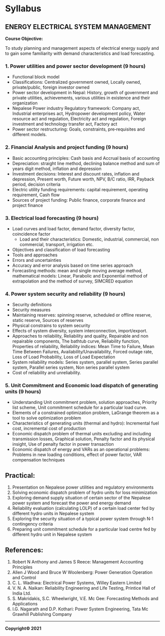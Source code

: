 # Syllabus

## **ENERGY ELECTRICAL SYSTEM MANAGEMENT**

**Course Objective:** 

To study planning and management aspects of electrical energy supply and to gain some familiarity with demand characteristics and load forecasting.

### **1. Power utilities and power sector development (9 hours)**

- Functional block model
- Classifications: Centralized government owned, Locally owned, private/public, foreign investor owned
- Power sector development in Nepal: History, growth of government and private utilities, achievements, various utilities in existence and their organization
- Nepalese Power industry Regulatory framework: Company act, Industrial enterprises act, Hydropower development policy, Water resource act and regulation, Electricity act and regulation, Foreign investment and technology transfer act, Factory act
- Power sector restructuring: Goals, constraints, pre‐requisites and different models.


### **2. Financial Analysis and project funding (9 hours)**

- Basic accounting principles: Cash basis and Accrual basis of accounting
- Depreciation: straight line method, declining balance method and sum of years digit method, inflation and depression
- Investment decisions: Interest and discount rates, inflation and depression, Present worth, Future worth, NPV, B/C ratio, IRR, Payback period, decision criteria
- Electric utility funding requirements: capital requirement, operating requirement, Cash flow
- Sources of project funding: Public finance, corporate finance and project finance


### **3. Electrical load forecasting (9 hours)**

- Load curves and load factor, demand factor, diversity factor, coincidence factor
    - Load and their characteristics: Domestic, industrial, commercial, non commercial, transport, irrigation etc.
- Objectives and classification of load forecasting
- Tools and approaches
- Errors and uncertainties
- Accuracy and error analysis based on time series approach
- Forecasting methods: mean and single moving average method, mathematical models: Linear, Parabolic and Exponential method of extrapolation and the method of survey, SIMCRED equation


### **4. Power system security and reliability (9 hours)**

- Security definitions
- Security measures
- Maintaining reserves: spinning reserve, scheduled or offline reserve, static reserve, Sources of reserves
- Physical constrains to system security
- Effects of system diversity, system interconnection, import/export.
- Approaches to reliability, Reliability and quality, Repairable and non repairable components, The bathtub curve, Reliability function, Properties of reliability, Reliability indices: Mean Time to Failure, Mean Time Between Failures, Availability/Unavailability, Forced outage rate, Loss of Load Probability, Loss of Load Expectation
- System reliability models: Series system, parallel system, Series parallel system, Parallel series system, Non series parallel system
- Cost of reliability and unreliability.


### **5. Unit Commitment and Economic load dispatch of generating units (9 hours)**

- Understanding Unit commitment problem, solution approaches, Priority list scheme, Unit commitment schedule for a particular load curve.
- Elements of a constrained optimization problem, LaGrange theorem as a tool to solve optimization problem
- Characteristics of generating units (thermal and hydro): Incremental fuel cost, incremental cost of production
- Economic dispatch problem of thermal units excluding and including transmission losses, Graphical solution, Penalty factor and its physical insight, Use of penalty factor in power transaction
- Economic dispatch of energy and VARs as an operational problems: Problems in new loading conditions, effect of power factor, VAR compensation techniques


## **Practical:**

1. Presentation on Nepalese power utilities and regulatory environments
2. Solving economic dispatch problem of hydro units for loss minimization
3. Exploring demand supply situation of certain sector of the Nepalese power system and forecast the power and energy demand
4. Reliability evaluation (calculating LOLP) of a certain load center fed by different hydro units in Nepalese system
5. Exploring the security situation of a typical power system through N‐1 contingency criteria
6. Preparing unit commitment schedule for a particular load centre fed by different hydro unit in Nepalese system


## **References:**

1. Robert N Anthony and James S Reece: Management Accounting Principles
2. Allen J Wood and Bruce W Woolenberg: Power Generation Operation and Control
3. C. L. Wadhwa: Electrical Power Systems, Willey Eastern Limited
4. V. N. A. Naikan: Reliability Engineering and Life Testing, Printice Hall of India Ltd.
5. S. Makridakis, S.C. Wheelwright, V.E. Mc Gee: Forecasting Methods and Applications
6. I.G. Nagarath and D.P. Kothari: Power System Engineering, Tata Mc Grawhill Publishing Company

---

**Copyright&copy; 2021** 
